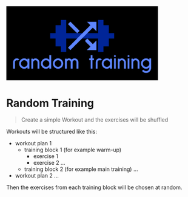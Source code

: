<img src="assets/icon/title.png" width=400>

# Random Training

> Create a simple Workout and the exercises will be shuffled

Workouts will be structured like this:
- workout plan 1
    - training block 1 (for example warm-up)
        - exercise 1
        - exercise 2
        ...
    - training block 2 (for example main training)
    ...
- workout plan 2
...

Then the exercises from each training block will be chosen at random.
